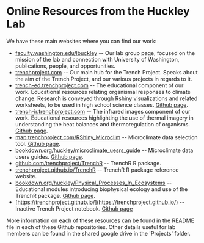 # Online Resources from the Huckley Lab

We have these main websites where you can find our work:
* [faculty.washington.edu/lbuckley](https://faculty.washington.edu/lbuckley) -- Our lab group page, focused on the mission of the lab and connection with University of Washington, publications, people, and opportunities.
* [trenchproject.com](https://trenchproject.com) -- Our main hub for the Trench Project. Speaks about the aim of the Trench Project, and our various projects in regards to it.
* [trench-ed.trenchproject.com](https://trench-ed.trenchproject.com) -- The educational component of our work. Educational resources relating organismal responses to climate change. Research is conveyed through Rshiny visualizations and related worksheets, to be used in high school science classes. [Github page](https://github.com/trench-ed/trench-ed.github.io).
* [trench-ir.trenchproject.com](https://trench-ir.trenchproject.com) -- The infrared images component of our work. Educational resources highlighting the use of thermal imagery in understanding the heat balances and thermoregulation of organisms. [Github page](https://github.com/trenchproject/Trench-IR).
* [map.trenchproject.com/RShiny_Microclim](https://map.trenchproject.com/RShiny_Microclim) -- Microclimate data selection tool. [Github page](https://github.com/trenchproject/RShiny_Microclim).
* [bookdown.org/huckley/microclimate_uesrs_guide](https://bookdown.org/huckley/microclimate_users_guide) -- Microclimate data users guides. [Github page](https://github.com/trenchproject/MicroclimMarkdown).
* [github.com/trenchproject/TrenchR](https://github.com/trenchproject/TrenchR) -- TrenchR R package.
* [trenchproject.github.io/TrenchR](https://trenchproject.github.io/TrenchR) -- TrenchR R package reference website.
* [bookdown.org/huckley/Physical_Processes_In_Ecosystems](https://bookdown.org/huckley/Physical_Processes_In_Ecosystems) -- Educational modules introducing biophysical ecology and use of the TrenchR package. [Github page](https://github.com/trenchproject/TrenchRmodules).
* [https://trenchproject.github.io/](https://trenchproject.github.io/) -- Inactive Trench Project notebook. [Github page](https://github.com/trenchproject/trenchproject.github.io)

More information on each of these resources can be found in the README file in each of these Github repositories. Other details useful for lab members can be found in the shared google drive in the 'Projects' folder.

